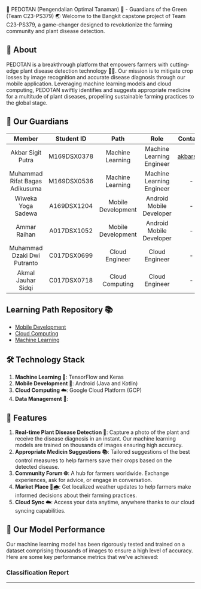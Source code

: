 🌱 PEDOTAN (Pengendalian Optimal Tanaman) 🌿 - Guardians of the Green (Team C23-PS379)
:earth_asia: Welcome to the Bangkit capstone project of Team C23-PS379, a game-changer designed to revolutionize the farming community and plant disease detection.

## 🎯 About 
PEDOTAN is a breakthrough platform that empowers farmers with cutting-edge plant disease detection technology 🧪🔬. Our mission is to mitigate crop losses by image recognition and accurate disease diagnosis through our mobile application. Leveraging machine learning models and cloud computing, PEDOTAN swiftly identifies and suggests appropriate medicine for a multitude of plant diseases, propelling sustainable farming practices to the global stage.


## 👥 Our Guardians
|            Member           | Student ID |        Path        |                    Role                    |                                                       Contacts                                                      |
| :-------------------------: | :--------: | :----------------: | :----------------------------------------: | :-----------------------------------------------------------------------------------------------------------------: |
| Akbar Sigit Putra  | M169DSX0378 |  Machine Learning  |Machine Learning Engineer |[akbarsigit](https://github.com/akbarsigit)|
| Muhammad Rifat Bagas Adikusuma | M169DSX0536  |  Machine Learning  | Machine Learning Engineer |   -  |
| Wiweka Yoga Sadewa| A169DSX1204  | Mobile Development |          Android Mobile Developer          |             - |
|  Ammar Raihan | A017DSX1052  | Mobile Development |          Android Mobile Developer          |    -   |
|     Muhammad Dzaki Dwi Putranto     | C017DSX0699  |   Cloud Engineer  |               Cloud Engineer              |  -         |
| Akmal Jauhar Sidqi | C017DSX0718  |   Cloud Computing  |          Cloud Engineer        | - |


## Learning Path Repository 📚
- [Mobile Development](https://github.com/)
- [Cloud Computing](https://github.com/)
- [Machine Learning]([https://github.com/](https://github.com/akbarsigit/Pedotan-MachineLearning))


## 🛠️ Technology Stack
1. **Machine Learning 🧠**: TensorFlow and Keras
2. **Mobile Development 📱**: Android (Java and Kotlin)
3. **Cloud Computing ☁️**: Google Cloud Platform (GCP)
4. **Data Management 💽**: 


## 🌟 Features
1. **Real-time Plant Disease Detection 📸**: Capture a photo of the plant and receive the disease diagnosis in an instant. Our machine learning models are trained on thousands of images ensuring high accuracy.
2. **Appropriate Medicin Suggestions 📚**: Tailored suggestions of the best control measures to help farmers save their crops based on the detected disease.
3. **Community Forum 🌐**: A hub for farmers worldwide. Exchange experiences, ask for advice, or engage in conversation.
4. **Market Place 🛒🌧️**: Get localized weather updates to help farmers make informed decisions about their farming practices.
5. **Cloud Sync ☁️**: Access your data anytime, anywhere thanks to our cloud syncing capabilities.


## 🚀 Our Model Performance 

Our machine learning model has been rigorously tested and trained on a dataset comprising thousands of images to ensure a high level of accuracy. Here are some key performance metrics that we've achieved:

### Classification Report
----


